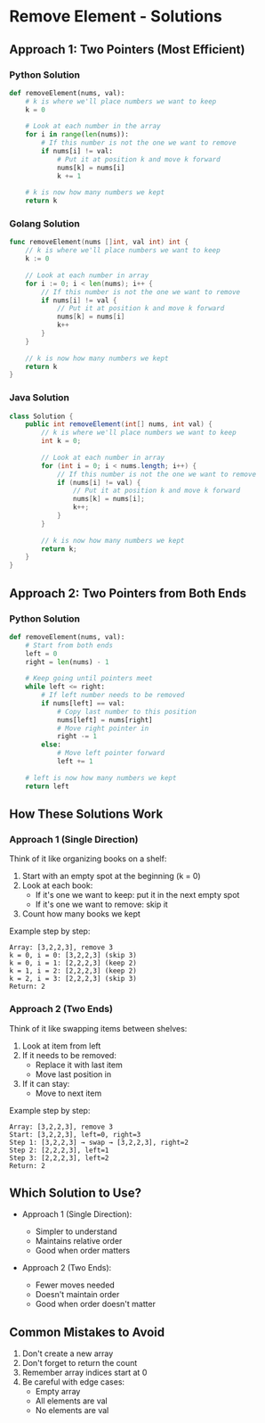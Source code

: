# Remove Element - Solutions

## Approach 1: Two Pointers (Most Efficient)

### Python Solution
```python
def removeElement(nums, val):
    # k is where we'll place numbers we want to keep
    k = 0
    
    # Look at each number in the array
    for i in range(len(nums)):
        # If this number is not the one we want to remove
        if nums[i] != val:
            # Put it at position k and move k forward
            nums[k] = nums[i]
            k += 1
    
    # k is now how many numbers we kept
    return k
```

### Golang Solution
```go
func removeElement(nums []int, val int) int {
    // k is where we'll place numbers we want to keep
    k := 0
    
    // Look at each number in array
    for i := 0; i < len(nums); i++ {
        // If this number is not the one we want to remove
        if nums[i] != val {
            // Put it at position k and move k forward
            nums[k] = nums[i]
            k++
        }
    }
    
    // k is now how many numbers we kept
    return k
}
```

### Java Solution
```java
class Solution {
    public int removeElement(int[] nums, int val) {
        // k is where we'll place numbers we want to keep
        int k = 0;
        
        // Look at each number in array
        for (int i = 0; i < nums.length; i++) {
            // If this number is not the one we want to remove
            if (nums[i] != val) {
                // Put it at position k and move k forward
                nums[k] = nums[i];
                k++;
            }
        }
        
        // k is now how many numbers we kept
        return k;
    }
}
```

## Approach 2: Two Pointers from Both Ends

### Python Solution
```python
def removeElement(nums, val):
    # Start from both ends
    left = 0
    right = len(nums) - 1
    
    # Keep going until pointers meet
    while left <= right:
        # If left number needs to be removed
        if nums[left] == val:
            # Copy last number to this position
            nums[left] = nums[right]
            # Move right pointer in
            right -= 1
        else:
            # Move left pointer forward
            left += 1
    
    # left is now how many numbers we kept
    return left
```

## How These Solutions Work

### Approach 1 (Single Direction)
Think of it like organizing books on a shelf:
1. Start with an empty spot at the beginning (k = 0)
2. Look at each book:
   - If it's one we want to keep: put it in the next empty spot
   - If it's one we want to remove: skip it
3. Count how many books we kept

Example step by step:
```
Array: [3,2,2,3], remove 3
k = 0, i = 0: [3,2,2,3] (skip 3)
k = 0, i = 1: [2,2,2,3] (keep 2)
k = 1, i = 2: [2,2,2,3] (keep 2)
k = 2, i = 3: [2,2,2,3] (skip 3)
Return: 2
```

### Approach 2 (Two Ends)
Think of it like swapping items between shelves:
1. Look at item from left
2. If it needs to be removed:
   - Replace it with last item
   - Move last position in
3. If it can stay:
   - Move to next item

Example step by step:
```
Array: [3,2,2,3], remove 3
Start: [3,2,2,3], left=0, right=3
Step 1: [3,2,2,3] → swap → [3,2,2,3], right=2
Step 2: [2,2,2,3], left=1
Step 3: [2,2,2,3], left=2
Return: 2
```

## Which Solution to Use?
- Approach 1 (Single Direction):
  - Simpler to understand
  - Maintains relative order
  - Good when order matters

- Approach 2 (Two Ends):
  - Fewer moves needed
  - Doesn't maintain order
  - Good when order doesn't matter

## Common Mistakes to Avoid
1. Don't create a new array
2. Don't forget to return the count
3. Remember array indices start at 0
4. Be careful with edge cases:
   - Empty array
   - All elements are val
   - No elements are val
